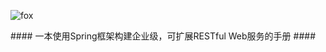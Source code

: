 ![fox](http://ofboy2upv.bkt.clouddn.com/fox.jpg)
<title> 使用Spring构建RESTful的Web服务 </title>
#### 一本使用Spring框架构建企业级，可扩展RESTful Web服务的手册 ####

